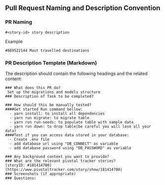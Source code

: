 ## Pull Request Naming and Description Convention

### PR Naming

```
#<story-id> story description
```

Example

```
#869522144 Most travelled destinations
```

### PR Description Template (Markdown)

The description should contain the following headings and the related content:

```
### What does this PR do?
 Set up the migrations and models structure
### Description of Task to be completed?

### How should this be manually tested?
####Get started Run command bellow:
  - yarn install: to install all dependencies
  - yarn run migrate: to migrate table
  - yarn run run-seeds: to populate table with sample data
  - yarn run down: to drop table(be careful you will lose all your data)
####Test if you can access data stored in your database:
  - Create .env file
  - add database url using "DB_CONNECT" as variable
  - add database password using "DB_PASSWORD" as variable

### Any background context you want to provide?
### What are the relevant pivotal tracker stories?
[storyID: #181414700](https://www.pivotaltracker.com/story/show/181414700)
### Screenshots (if appropriate)
### Questions:
```
